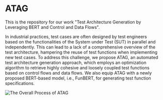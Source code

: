 # ATAG
This is the repository for our work "Test Architecture Generation by Leveraging BERT and Control and Data Flows". 

In industrial practices, test cases are often designed by test engineers based on the functionalities of the System under Test (SUT) in parallel and independently. This can lead to a lack of a comprehensive overview of the test architecture, hampering the reuse of test functions when implementing new test cases. To address this challenge, we propose ATAG, an automated test architecture generation approach, which employs an optimization algorithm to retrieve highly cohesive and loosely coupled test functions based on control flows and data flows. We also equip ATAG with a newly proposed BERT-based model, i.e., FunBERT, for generating test function specifications.

![The Overall Process of ATAG](https://github.com/WGYbuaa/ATAG/assets/148240403/be59f0e7-b152-4307-8fba-7a5770850eca)
